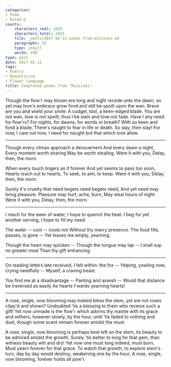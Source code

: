 ```yaml
---
categories:
- Poem
- Rated G
counts:
    characters_real: 1832
    characters_total: 2431
    file: _posts/2017-02-12-poems-from-missives.md
    paragraphs: 15
    type: jekyll
    words: 440
type: post
date: 2017-02-12
tags:
- Poetry
- Romanticism
- Flower language
title: Completed poems from "Missives"
---
```


<div class="verse">
Though the flow'r may bloom ere long
    and night recede unto the dawn,
so yet may love's embrace grow fond
    and still be spoilt upon the wan.
Brave are you and wield your smile:
    A cudgel, tool, a keen-edged blade.
You are not wan, love is not spoilt;
    thus I be slain and love not fade.
Have I any need for flow'rs?
    For nights, for dawns, for words or breath?
With so keen and fond a blade,
    There's naught to fear in life or death.
        So slay, then slay! For now, I care not how,
        I need for naught but that which love allow.
</div>

-----

<div class="verse">
Though every climax approach a denouement
And every dawn a night,
Every moment worth sharing
May be worth stealing.
    Were it with you,
    Delay, then, the morn.

When every touch lingers as if forever
And yet seems to pass too soon,
Hearts reach out to hearts,
To seek, to aim, to keep.
    Were it with you,
    Delay, then, the morn.

Surely it's cruelty that need begets need begets need,
And yet need may bring pleasure.
Pleasure may hurt, ache, burn,
May steal hours of night.
    Were it with you,
    Delay, then, the morn.
</div>

-----

<div class="verse">
I reach for the ewer of water,
I hope to quench the heat.
I beg for yet another serving,
I hope to fill my need.

The water -- cool -- cools not
Without thy merry presence.
The food fills, passes, is gone --
Yet leaves me empty, yearning.

Though the heart may quicken --
Though the tongue may lap --
I shall sup no greater meal
Than thy gift entrancing.
</div>

-----

<div class="verse">
On reading letters late received,
I felt within: the fox --
Yelping, yowling now, crying needfully --
Myself, a craving beast.

You find me at a disadvantage --
Panting and aswish --
Would that distance be traversed as easily
As hearts t'wards yearning hearts!
</div>

-----

<div class="verse">
A rose, single, now blooming
    may indeed bless the stem,
yet are not roses clipp'd and shown?
    Undoubted 'tis a blessing to them
who receive such a gift!
    Yet now unmade is the flow'r
which adorns thy mantle with its grace
    and withers, however slowly, by the hour,
        until 'tis faded to nothing and dust,
        though some scent remain forever amidst the must.

A rose, single, now blooming
    is perhaps best left on the stem,
its beauty to be admired amidst the growth.
    Surely 'tis better to long for that gem,
than witness beauty wilt and dry!
    Yet now one must long indeed, must burn,
Must yearn forever for that grace.
    To watch that growth, to explore stem's turn,
        day by day would destroy, weakening one by the hour,
        A rose, single, now blooming, forever holds all pow'r.
